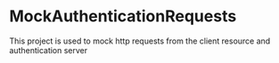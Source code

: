 # MockAuthenticationRequests
This project is used to mock http requests from the client resource and authentication server

